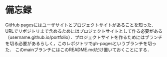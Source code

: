 # 備忘録
GitHub pagesにはユーザサイトとプロジェクトサイトがあることを知った．URLでリポジトリまで含めるためにはプロジェクトサイトとして作る必要がある（username.github.io/portfolio）．プロジェクトサイトを作るためにはブランチを切る必要があるらしく，このレポジトリでgh-pagesというブランチを切った．
このmainブランチにはこのREADME.mdだけ置いておくことにする．
